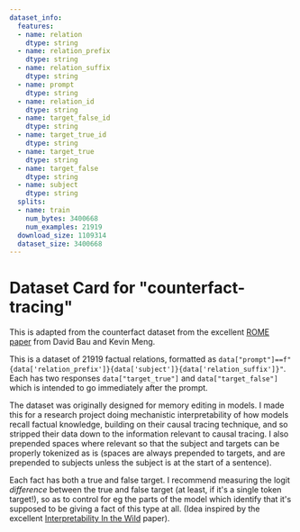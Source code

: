 ```yaml
---
dataset_info:
  features:
  - name: relation
    dtype: string
  - name: relation_prefix
    dtype: string
  - name: relation_suffix
    dtype: string
  - name: prompt
    dtype: string
  - name: relation_id
    dtype: string
  - name: target_false_id
    dtype: string
  - name: target_true_id
    dtype: string
  - name: target_true
    dtype: string
  - name: target_false
    dtype: string
  - name: subject
    dtype: string
  splits:
  - name: train
    num_bytes: 3400668
    num_examples: 21919
  download_size: 1109314
  dataset_size: 3400668
---
```

# Dataset Card for "counterfact-tracing"

This is adapted from the counterfact dataset from the excellent [ROME paper](https://rome.baulab.info/) from David Bau and Kevin Meng.

This is a dataset of 21919 factual relations, formatted as `data["prompt"]==f"{data['relation_prefix']}{data['subject']}{data['relation_suffix']}"`. Each has two responses `data["target_true"]` and `data["target_false"]` which is intended to go immediately after the prompt.

The dataset was originally designed for memory editing in models. I made this for a research project doing mechanistic interpretability of how models recall factual knowledge, building on their causal tracing technique, and so stripped their data down to the information relevant to causal tracing. I also prepended spaces where relevant so that the subject and targets can be properly tokenized as is (spaces are always prepended to targets, and are prepended to subjects unless the subject is at the start of a sentence). 

Each fact has both a true and false target. I recommend measuring the logit *difference* between the true and false target (at least, if it's a single token target!), so as to control for eg the parts of the model which identify that it's supposed to be giving a fact of this type at all. (Idea inspired by the excellent [Interpretability In the Wild](https://arxiv.org/abs/2211.00593) paper). 